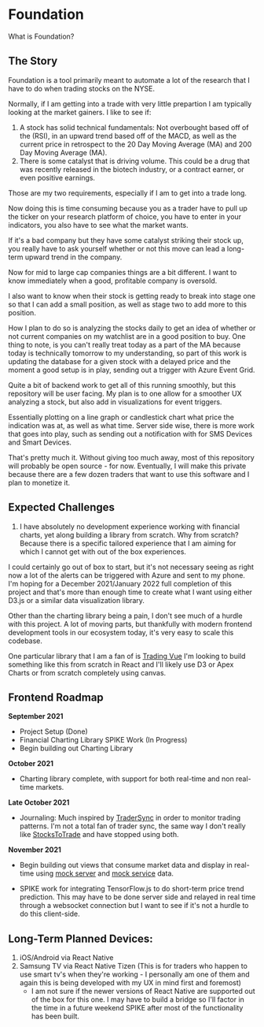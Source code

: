 # Foundation

What is Foundation?

## The Story
Foundation is a tool primarily meant to automate a lot of the research that I have to do when trading stocks on the NYSE.

Normally, if I am getting into a trade with very little prepartion I am typically looking at the market gainers.  I like to see if:
1. A stock has solid technical fundamentals: Not overbought based off of the (RSI), in an upward trend based off of the MACD, as well as the current price in retrospect to the 20 Day Moving Average (MA) and 200 Day Moving Average (MA).
2. There is some catalyst that is driving volume.  This could be a drug that was recently released in the biotech industry, or a contract earner, or even positive earnings.

Those are my two requirements, especially if I am to get into a trade long.

Now doing this is time consuming because you as a trader have to pull up the ticker on your research platform of choice, you have to enter in your indicators, you also have to see what the market wants.

If it's a bad company but they have some catalyst striking their stock up, you really have to ask yourself whether or not this move can lead a long-term upward trend in the company.

Now for mid to large cap companies things are a bit different.  I want to know immediately when a good, profitable company is oversold.  

I also want to know when their stock is getting ready to break into stage one so that I can add a small position, as well as stage two to add more to this position.

How I plan to do so is analyzing the stocks daily to get an idea of whether or not current companies on my watchlist are in a good position to buy.  One thing to note, is you can't really treat today as a part of the MA because today is technically tomorrow to my understanding, so part of this work is updating the database for a given stock with a delayed price and the moment a good setup is in play, sending out a trigger with Azure Event Grid. 

Quite a bit of backend work to get all of this running smoothly, but this repository will be user facing.  My plan is to one allow for a smoother UX analyzing a stock, but also add in visualizations for event triggers.

Essentially plotting on a line graph or candlestick chart what price the indication was at, as well as what time.  Server side wise, there is more work that goes into play, such as sending out a notification with for SMS Devices and Smart Devices.

That's pretty much it.  Without giving too much away, most of this repository will probably be open source - for now.  Eventually, I will make this private because there are a few dozen traders that want to use this software and I plan to monetize it.

## Expected Challenges

1. I have absolutely no development experience working with financial charts, yet along building a library from scratch.  Why from scratch?  Because there is a specific tailored experience that I am aiming for which I cannot get with out of the box experiences.

I could certainly go out of box to start, but it's not necessary seeing as right now a lot of the alerts can be triggered with Azure and sent to my phone.  I'm hoping for a December 2021/January 2022 full completion of this project and that's more than enough time to create what I want using either D3.js or a similar data visualization library.

Other than the charting library being a pain, I don't see much of a hurdle with this project.  A lot of moving parts, but thankfully with modern frontend development tools in our ecosystem today, it's very easy to scale this codebase.

One particular library that I am a fan of is [Trading Vue](https://github.com/tvjsx/trading-vue-js/tree/master/src) I'm looking to build something like this from scratch in React and I'll likely use D3 or Apex Charts or from scratch completely using canvas.


## Frontend Roadmap

**September 2021**
- Project Setup (Done)
- Financial Charting Library SPIKE Work (In Progress) 
- Begin building out Charting Library

**October 2021**
- Charting library complete, with support for both real-time and non real-time markets.

**Late October 2021**
- Journaling: Much inspired by [TraderSync](https://tradersync.com/) in order to monitor trading patterns.  I'm not a total fan of trader sync, the same way I don't really like [StocksToTrade](https://stockstotrade.com/) and have stopped using both. 

**November 2021**
- Begin building out views that consume market data and display in real-time using [mock server](https://github.com/DoctaCloak/foundation-client/blob/release/webpack/mock-router.js) and [mock service](https://github.com/DoctaCloak/foundation-client/tree/release/mock-services/financial) data.

- SPIKE work for integrating TensorFlow.js to do short-term price trend prediction.  This may have to be done server side and relayed in real time through a websocket connection but I want to see if it's not a hurdle to do this client-side.

## Long-Term Planned Devices:
1. iOS/Android via React Native
2. Samsung TV via React Native Tizen (This is for traders who happen to use smart tv's when they're working - I personally am one of them and again this is being developed with my UX in mind first and foremost)
    - I am not sure if the newer versions of React Native are supported out of the box for this one.  I may have to build a bridge so I'll factor in the time in a future weekend SPIKE after most of the functionality has been built. 
